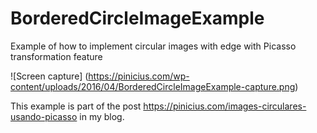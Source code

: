 # BorderedCircleImageExample
Example of how to implement circular images with edge with Picasso transformation feature

![Screen capture] (https://pinicius.com/wp-content/uploads/2016/04/BorderedCircleImageExample-capture.png)


This example is part of the post https://pinicius.com/images-circulares-usando-picasso in my blog.

